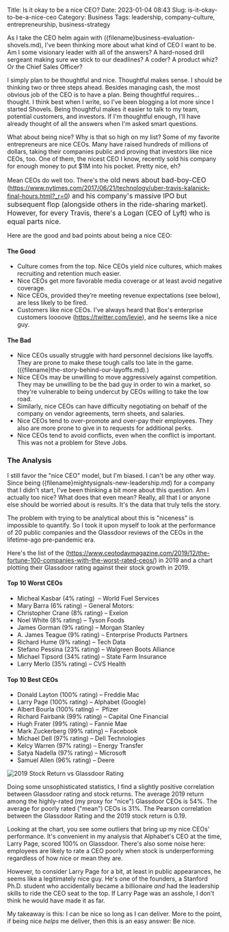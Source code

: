 Title: Is it okay to be a nice CEO?
Date: 2023-01-04 08:43
Slug: is-it-okay-to-be-a-nice-ceo
Category: Business
Tags: leadership, company-culture, entrepreneurship, business-strategy

As I take the CEO helm again with ({filename}business-evaluation-shovels.md), I've been thinking more about what kind of CEO I want to be. Am I some visionary leader with all of the answers? A hard-nosed drill sergeant making sure we stick to our deadlines? A coder? A product whiz? Or the Chief Sales Officer?

I simply plan to be thoughtful and nice. Thoughtful makes sense. I should be thinking two or three steps ahead. Besides managing cash, the most obvious job of the CEO is to have a plan. Being thoughtful requires... thought. I think best when I write, so I've been blogging a lot more since I started Shovels. Being thoughtful makes it easier to talk to my team, potential customers, and investors. If I'm thoughtful enough, I'll have already thought of all the answers when I'm asked smart questions. 

What about being nice? Why is that so high on my list? Some of my favorite entrepreneurs are nice CEOs. Many have raised hundreds of millions of dollars, taking their companies public and proving that investors like nice CEOs, too. One of them, the nicest CEO I know, recently sold his company for enough money to put $1M into his pocket. Pretty nice, eh?

Mean CEOs do well too. There's the<span style="font-size: 1rem;"> old news about bad-boy-CEO </span>(https://www.nytimes.com/2017/06/21/technology/uber-travis-kalanick-final-hours.html?_r=0)<span style="font-size: 1rem;"> and his company's massive IPO but subsequent flop (alongside others in the ride-sharing market). However, for every Travis, there's a Logan (CEO of Lyft) who is equal parts nice. </span>

Here are the good and bad points about being a nice CEO:

#### The Good 

- Culture comes from the top. Nice CEOs yield nice cultures, which makes recruiting and retention much easier.
- Nice CEOs get more favorable media coverage or at least avoid negative coverage. 
- Nice CEOs, provided they’re meeting revenue expectations (see below), are less likely to be fired.
- Customers like nice CEOs. I've always heard that Box's enterprise customers loooove (https://twitter.com/levie), and he seems like a nice guy.

#### The Bad

- Nice CEOs usually struggle with hard personnel decisions like layoffs. They are prone to make these tough calls too late in the game. (({filename}the-story-behind-our-layoffs.md).)
- Nice CEOs may be unwilling to move aggressively against competition. They may be unwilling to be the bad guy in order to win a market, so they're vulnerable to being undercut by CEOs willing to take the low road.
- Similarly, nice CEOs can have difficulty negotiating on behalf of the company on vendor agreements, term sheets, and salaries. 
- Nice CEOs tend to over-promote and over-pay their employees. They also are more prone to give in to requests for additional perks.
- Nice CEOs tend to avoid conflicts, even when the conflict is important. This was not a problem for Steve Jobs.

### The Analysis

I still favor the "nice CEO" model, but I'm biased. I can't be any other way. Since being ({filename}mightysignals-new-leadership.md) for a company that I didn't start, I've been thinking a bit more about this question. Am I actually too nice? What does that even mean? Really, all that I or anyone else should be worried about is results. It's the data that truly tells the story.

The problem with trying to be analytical about this is "niceness" is impossible to quantify. So I took it upon myself to look at the performance of 20 public companies and the Glassdoor reviews of the CEOs in the lifetime-ago pre-pandemic era.

Here's the list of the (https://www.ceotodaymagazine.com/2019/12/the-fortune-100-companies-with-the-worst-rated-ceos/) in 2019 and a chart plotting their Glassdoor rating against their stock growth in 2019.

#### Top 10 Worst CEOs

- Micheal Kasbar (4% rating)  – World Fuel Services
- Mary Barra (6% rating) – General Motors: 
- Christopher Crane (8% rating) – Exelon
- Noel White (8% rating) – Tyson Foods
- James Gorman (9% rating) – Morgan Stanley
- A. James Teague (9% rating) – Enterprise Products Partners
- Richard Hume (9% rating) – Tech Data
- Stefano Pessina (23% rating) – Walgreen Boots Alliance
- Michael Tipsord (34% rating) – State Farm Insurance
- Larry Merlo (35% rating) – CVS Health

#### Top 10 Best CEOs

- Donald Layton (100% rating) – Freddie Mac
- Larry Page (100% rating) – Alphabet (Google)
- Albert Bourla (100% rating) –  Pfizer
- Richard Fairbank (99% rating) – Capital One Financial
- Hugh Frater (99% rating) – Fannie Mae
- Mark Zuckerberg (99% rating) – Facebook
- Michael Dell (97% rating) – Dell Technologies
- Kelcy Warren (97% rating) – Energy Transfer
- Satya Nadella (97% rating) – Microsoft
- Samuel Allen (96% rating) – Deere

![2019 Stock Return vs Glassdoor Rating]({static}/images/2023/01/2019-Stock-Return-vs.-2019-Glassdoor-Rating-1-1.png)

Doing some unsophisticated statistics, I find a slightly positive correlation between Glassdoor rating and stock returns. The average 2019 return among the highly-rated (my proxy for "nice") Glassdoor CEOs is 54%. The average for poorly rated ("mean") CEOs is 31%. The Pearson correlation between the Glassdoor Rating and the 2019 stock return is 0.19.

Looking at the chart, you see some outliers that bring up my nice CEOs' performance. It's convenient in my analysis that Alphabet's CEO at the time, Larry Page, scored 100% on Glassdoor. There's also some noise here: employees are likely to rate a CEO poorly when stock is underperforming regardless of how nice or mean they are. 

However, to consider Larry Page for a bit, at least in public appearances, he seems like a legitimately nice guy. He's one of the founders, a Stanford Ph.D. student who accidentally became a billionaire *and* had the leadership skills to ride the CEO seat to the top. If Larry Page was an asshole, I don't think he would have made it as far.

My takeaway is this: I can be nice so long as I can deliver. More to the point, if being nice *helps* me deliver, then this is an easy answer: Be nice.